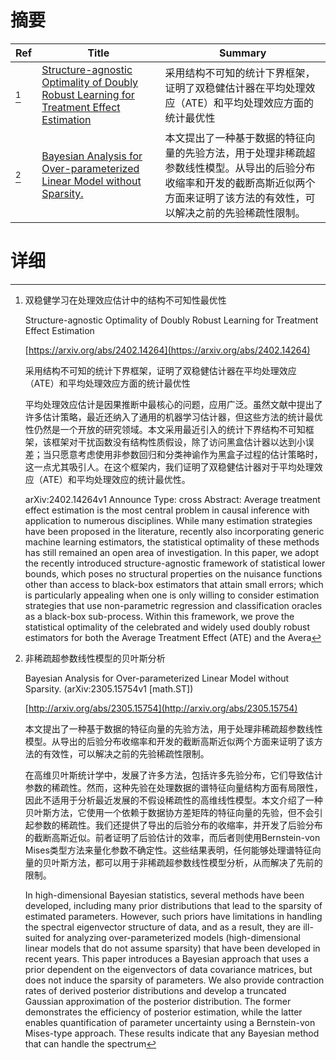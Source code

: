# 摘要

| Ref | Title | Summary |
| --- | --- | --- |
| [^1] | [Structure-agnostic Optimality of Doubly Robust Learning for Treatment Effect Estimation](https://arxiv.org/abs/2402.14264) | 采用结构不可知的统计下界框架，证明了双稳健估计器在平均处理效应（ATE）和平均处理效应方面的统计最优性 |
| [^2] | [Bayesian Analysis for Over-parameterized Linear Model without Sparsity.](http://arxiv.org/abs/2305.15754) | 本文提出了一种基于数据的特征向量的先验方法，用于处理非稀疏超参数线性模型。从导出的后验分布收缩率和开发的截断高斯近似两个方面来证明了该方法的有效性，可以解决之前的先验稀疏性限制。 |

# 详细

[^1]: 双稳健学习在处理效应估计中的结构不可知性最优性

    Structure-agnostic Optimality of Doubly Robust Learning for Treatment Effect Estimation

    [https://arxiv.org/abs/2402.14264](https://arxiv.org/abs/2402.14264)

    采用结构不可知的统计下界框架，证明了双稳健估计器在平均处理效应（ATE）和平均处理效应方面的统计最优性

    

    平均处理效应估计是因果推断中最核心的问题，应用广泛。虽然文献中提出了许多估计策略，最近还纳入了通用的机器学习估计器，但这些方法的统计最优性仍然是一个开放的研究领域。本文采用最近引入的统计下界结构不可知框架，该框架对干扰函数没有结构性质假设，除了访问黑盒估计器以达到小误差；当只愿意考虑使用非参数回归和分类神谕作为黑盒子过程的估计策略时，这一点尤其吸引人。在这个框架内，我们证明了双稳健估计器对于平均处理效应（ATE）和平均处理效应的统计最优性。

    arXiv:2402.14264v1 Announce Type: cross  Abstract: Average treatment effect estimation is the most central problem in causal inference with application to numerous disciplines. While many estimation strategies have been proposed in the literature, recently also incorporating generic machine learning estimators, the statistical optimality of these methods has still remained an open area of investigation. In this paper, we adopt the recently introduced structure-agnostic framework of statistical lower bounds, which poses no structural properties on the nuisance functions other than access to black-box estimators that attain small errors; which is particularly appealing when one is only willing to consider estimation strategies that use non-parametric regression and classification oracles as a black-box sub-process. Within this framework, we prove the statistical optimality of the celebrated and widely used doubly robust estimators for both the Average Treatment Effect (ATE) and the Avera
    
[^2]: 非稀疏超参数线性模型的贝叶斯分析

    Bayesian Analysis for Over-parameterized Linear Model without Sparsity. (arXiv:2305.15754v1 [math.ST])

    [http://arxiv.org/abs/2305.15754](http://arxiv.org/abs/2305.15754)

    本文提出了一种基于数据的特征向量的先验方法，用于处理非稀疏超参数线性模型。从导出的后验分布收缩率和开发的截断高斯近似两个方面来证明了该方法的有效性，可以解决之前的先验稀疏性限制。

    

    在高维贝叶斯统计学中，发展了许多方法，包括许多先验分布，它们导致估计参数的稀疏性。然而，这种先验在处理数据的谱特征向量结构方面有局限性，因此不适用于分析最近发展的不假设稀疏性的高维线性模型。本文介绍了一种贝叶斯方法，它使用一个依赖于数据协方差矩阵的特征向量的先验，但不会引起参数的稀疏性。我们还提供了导出的后验分布的收缩率，并开发了后验分布的截断高斯近似。前者证明了后验估计的效率，而后者则使用Bernstein-von Mises类型方法来量化参数不确定性。这些结果表明，任何能够处理谱特征向量的贝叶斯方法，都可以用于非稀疏超参数线性模型分析，从而解决了先前的限制。

    In high-dimensional Bayesian statistics, several methods have been developed, including many prior distributions that lead to the sparsity of estimated parameters. However, such priors have limitations in handling the spectral eigenvector structure of data, and as a result, they are ill-suited for analyzing over-parameterized models (high-dimensional linear models that do not assume sparsity) that have been developed in recent years. This paper introduces a Bayesian approach that uses a prior dependent on the eigenvectors of data covariance matrices, but does not induce the sparsity of parameters. We also provide contraction rates of derived posterior distributions and develop a truncated Gaussian approximation of the posterior distribution. The former demonstrates the efficiency of posterior estimation, while the latter enables quantification of parameter uncertainty using a Bernstein-von Mises-type approach. These results indicate that any Bayesian method that can handle the spectrum
    

